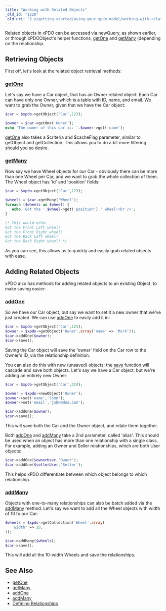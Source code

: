 ```yaml
---
title: "Working with Related Objects"
_old_id: "1228"
_old_uri: "2.x/getting-started/using-your-xpdo-model/working-with-related-objects"
---
```


Related objects in xPDO can be accessed via newQuery, as shown earlier, or through xPDOObject's helper functions, [getOne](/xpdo/2.x/class-reference/xpdoobject/related-object-accessors/getone "getOne") and [getMany](/xpdo/2.x/class-reference/xpdoobject/related-object-accessors/getmany "getMany") (depending on the relationship.

## Retrieving Objects

First off, let's look at the related object retrieval methods:

### [getOne](/xpdo/2.x/class-reference/xpdoobject/related-object-accessors/getone "getOne")

Let's say we have a Car object, that has an Owner related object. Each Car can have only one Owner, which is a table with ID, name, and email. We want to grab the Owner, given that we have the Car object:

``` php 
$car = $xpdo->getObject('Car',123);

$owner = $car->getOne('Owner');
echo 'The owner of this car is: '.$owner->get('name');
```

[getOne](/xpdo/2.x/class-reference/xpdoobject/related-object-accessors/getone "getOne") also takes a $criteria and $cacheFlag parameter, similar to getObject and getCollection. This allows you to do a bit more filtering should you so desire.

### [getMany](/xpdo/2.x/class-reference/xpdoobject/related-object-accessors/getmany "getMany")

Now say we have Wheel objects for our Car - obviously there can be more than one Wheel per Car, and we want to grab the whole collection of them. The Wheel object has 'id' and 'position' fields:

``` php 
$car = $xpdo->getObject('Car',123);

$wheels = $car->getMany('Wheel');
foreach ($wheels as $wheel) {
   echo 'Got the '.$wheel->get('position').' wheel!<br />';
}

/* This would echo:
Got the Front Left wheel!
Got the Front Right wheel!
Got the Back Left wheel!
Got the Back Right wheel! */
```

As you can see, this allows us to quickly and easily grab related objects with ease.

## Adding Related Objects

xPDO also has methods for adding related objects to an existing Object, to make saving easier:

### [addOne](/xpdo/2.x/class-reference/xpdoobject/related-object-accessors/addone "addOne")

So we have our Car object, but say we want to set it a new owner that we've just created. We can use [addOne](/xpdo/2.x/class-reference/xpdoobject/related-object-accessors/addone "addOne") to easily add it in:

``` php 
$car = $xpdo->getObject('Car',123);
$owner = $xpdo->getObject('Owner',array('name' => 'Mark'));
$car->addOne($owner);
$car->save(); 
```

Saving the Car object will save the 'owner' field on the Car row to the Owner's ID, via the relationship definition.

You can also do this with new (unsaved) objects; the [save](/xpdo/2.x/class-reference/xpdoobject/persistence-methods/save "save") function will cascade and save both objects. Let's say we have a Car object, but we're adding an entirely new Owner:

``` php 
$car = $xpdo->getObject('Car',324);

$owner = $xpdo->newObject('Owner');
$owner->set('name','John');
$owner->set('email','john@doe.com');

$car->addOne($owner);
$car->save();
```

This will save both the Car and the Owner object, and relate them together.

Both [addOne](/xpdo/2.x/class-reference/xpdoobject/related-object-accessors/addone "addOne") and [addMany](/xpdo/2.x/class-reference/xpdoobject/related-object-accessors/addmany "addMany") take a 2nd parameter, called 'alias'. This should be used when an object has more than one relationship with a single class. For example, adding an Owner and Seller relationships, which are both User objects:

``` php 
$car->addOne($ownerUser,'Owner');
$car->addOne($sellerUser,'Seller');
```

This helps xPDO differentiate between which object belongs to which relationship.

### [addMany](/xpdo/2.x/class-reference/xpdoobject/related-object-accessors/addmany "addMany")

Objects with one-to-many relationships can also be batch added via the [addMany](/xpdo/2.x/class-reference/xpdoobject/related-object-accessors/addmany "addMany") method. Let's say we want to add all the Wheel objects with width of 10 to our Car:

``` php 
$wheels = $xpdo->getCollection('Wheel',array(
   'width' => 10,
));

$car->addMany($wheels);
$car->save();
```

This will add all the 10-width Wheels and save the relationships.

## See Also

- [getOne](/xpdo/2.x/class-reference/xpdoobject/related-object-accessors/getone "getOne")
- [getMany](/xpdo/2.x/class-reference/xpdoobject/related-object-accessors/getmany "getMany")
- [addOne](/xpdo/2.x/class-reference/xpdoobject/related-object-accessors/addone "addOne")
- [addMany](/xpdo/2.x/class-reference/xpdoobject/related-object-accessors/addmany "addMany")
- [Defining Relationships](/xpdo/2.x/getting-started/creating-a-model-with-xpdo/defining-a-schema/defining-relationships "Defining Relationships")